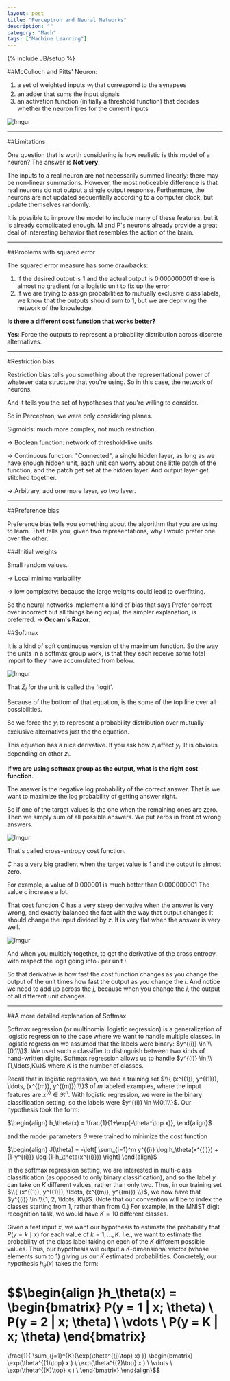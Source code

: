 ```yaml
---
layout: post
title: "Perceptron and Neural Networks"
description: ""
category: "Mach"
tags: ["Machine Learning"]
---
```

{% include JB/setup %}

<!--more-->

##McCulloch and Pitts' Neuron:

1. a set of weighted inputs $w_i$ that correspond to the synapses
2. an adder that sums the input signals
3. an activation function (initially a threshold function) that decides
whether the neuron fires for the current inputs

![Imgur](http://i.imgur.com/83irn3l.png)

---

##Limitations

One question that is worth considering is how realistic is this model of
a neuron? The answer is **Not very**.

The inputs to a real neuron are not necessarily summed linearly: there
may be non-linear summations. However, the most noticeable difference is
that real neurons do not output a single output response. Furthermore,
the neurons are not updated sequentially according to a computer clock,
but update themselves randomly.

It is possible to improve the model to include many of these features,
but it is already complicated enough. M and P's neurons already 
provide a great deal of interesting behavior that resembles the action 
of the brain.

---

##Problems with squared error

The squared error measure has some drawbacks:

1. If the desired output is 1 and the actual output is 0.000000001
there is almost no gradient for a logistic unit to fix up the error
2. If we are trying to assign probabilities to mutually exclusive class
labels, we know that the outputs should sum to 1, but we are depriving
the network of the knowledge.

**Is there a different cost function that works better?**

**Yes**: Force the outputs to represent a probability distribution across
discrete alternatives.

---

#Restriction bias

Restriction bias tells you something about the representational power
of whatever data structure that you're using.
So in this case, the network of neurons.

And it tells you the set of hypotheses that you're willing to consider.

So in Perceptron, we were only considering planes. 

Sigmoids: much more complex, not much restriction.

$\rightarrow$ Boolean function: network of threshold-like units 

$\rightarrow$ Continuous function: "Connected", a single hidden layer,
as long as we have enough hidden unit, each unit can worry about one
little patch of the function, and the patch get set at the hidden layer.
And output layer get stitched together.

$\rightarrow$ Arbitrary, add one more layer, so two layer. 

---

##Preference bias

Preference bias tells you something about the algorithm that you are using 
to learn. That tells you, given two representations, why I would 
prefer one over the other. 

###Initial weights

Small random values.

$\rightarrow$ Local minima variability

$\rightarrow$ low complexity: because the large weights could lead to 
overfitting.

So the neural networks implement a kind of bias that says Prefer correct
over incorrect but all things being equal, the simpler explanation, is 
preferred. $\rightarrow$ **Occam's Razor**.

##Softmax

It is a kind of soft continuous version of the maximum function. 
So the way the units in a softmax group work, is that they each 
receive some total import to they have accumulated from below. 

![Imgur](http://i.imgur.com/Tp55CUW.png)

That $Z_i$ for the unit is called the 'logit'. 

Because of the bottom of that equation, is the some of the top line over 
all possibilities. 

So we force the $y_i$ to represent a probability distribution over
mutually exclusive alternatives just the the equation.

This equation has a nice derivative. If you ask how $z_i$ affect $y_i$.
It is obvious depending on other $z_i$. 

**If we are using softmax group as the output, what is the right cost
function**.

The answer is the negative log probability of the correct answer.
That is we want to maximize the log probability of getting answer right.

So if one of the target values is the one when the remaining ones are
zero. Then we simply sum of all possible answers. We put zeros in front
of wrong answers. 

![Imgur](http://i.imgur.com/n0HtEJE.png)

That's called cross-entropy cost function.

$C$ has a very big gradient when the target value is 1 and the output 
is almost zero.

For example, a value of 0.000001 is much better than 0.000000001
The value $c$ increase a lot.

That cost function $C$ has a very steep derivative when the answer is very
wrong, and exactly balanced the fact with the way that output changes It
should change the input divided by $z$. It is very flat when the answer 
is very well.

![Imgur](http://i.imgur.com/EhO7CA0.png)

And when you multiply together, to get the derivative of the cross entropy.
with respect the logit going into $i$ per unit $i$. 

So that derivative is how fast the cost function changes as you change 
the output of the unit times how fast the output as you change the $i$.
And notice we need to add up across the $j$, because when you change the 
$i$, the output of all different unit changes. 

---

##A more detailed explanation of Softmax

Softmax regression (or multinomial logistic regression) is a generalization of logistic regression to the case where 
we want to handle multiple classes. In logistic regression we assumed that the labels 
were binary: $y^{(i)} \in \\{0,1\\}$. 
We used such a classifier to distinguish between two kinds of hand-written digits. Softmax regression allows us 
to handle $y^{(i)} \in \\{1,\ldots,K\\}$ where $K$ is the number of classes.

Recall that in logistic regression, we had a training set $\\{ (x^{(1)}, y^{(1)}), \ldots, (x^{(m)}, y^{(m)}) \\}$ 
of $m$ labeled examples, where the input features are $x^{(i)} \in \Re^{n}$. 
With logistic regression, we were in the binary classification setting, so the labels were $y^{(i)} \in \\{0,1\\}$. 
Our hypothesis took the form:

$\begin{align}
h_\theta(x) = \frac{1}{1+\exp(-\theta^\top x)},
\end{align}$

and the model parameters $\theta$ were trained to minimize the cost function

$\begin{align}
J(\theta) = -\left[ \sum_{i=1}^m y^{(i)} \log h_\theta(x^{(i)}) + (1-y^{(i)}) \log (1-h_\theta(x^{(i)})) \right]
\end{align}$

In the softmax regression setting, we are interested in multi-class classification (as opposed to only binary 
classification), and so the label $y$ can take on $K$ different values, rather than only two. 
Thus, in our training set $\\{ (x^{(1)}, y^{(1)}), \ldots, (x^{(m)}, y^{(m)}) \\}$, we now have that 
$y^{(i)} \in \\{1, 2, \ldots, K\\}$. (Note that our convention will be to index the classes starting from 1, 
rather than from 0.) For example, in the MNIST digit recognition task, we would have $K=10$ different classes.

Given a test input $x$, we want our hypothesis to estimate the probability that $P(y=k \mid x)$ 
for each value of $k = 1, \ldots, K$. I.e., we want to estimate the probability of the class label taking on each of 
the $K$ different possible values. Thus, our hypothesis will output a $K$-dimensional vector (whose elements sum to 1) 
giving us our $K$ estimated probabilities. Concretely, our hypothesis $h_{\theta}(x)$ takes the form:

$$\begin{align }h_\theta(x) = \begin{bmatrix} P(y = 1 | x; \theta) \\
P(y = 2 | x; \theta) \\
\vdots \\
P(y = K | x; \theta)
\end{bmatrix}
=
\frac{1}{ \sum_{j=1}^{K}{\exp(\theta^{(j)\top} x) }}
\begin{bmatrix}
\exp(\theta^{(1)\top} x ) \\
\exp(\theta^{(2)\top} x ) \\
\vdots \\
\exp(\theta^{(K)\top} x ) \\
\end{bmatrix}
\end{align}$$


